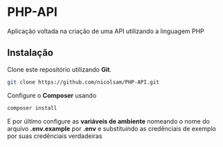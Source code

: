 # PHP-API
Aplicação voltada na criação de uma API utilizando a linguagem PHP

## Instalação 

Clone este repositório utilizando **Git**.

```bash
git clone https://github.com/nicolsam/PHP-API.git
```

Configure o **Composer** usando
```bash
composer install
```

E por último configure as **variáveis de ambiente** nomeando o nome do arquivo **.env.example** por **.env** e substituindo as credênciais de exemplo por suas credênciais verdadeiras